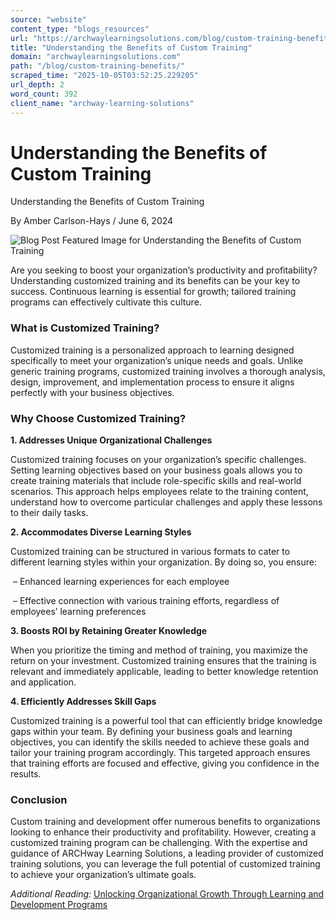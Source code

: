 ```yaml
---
source: "website"
content_type: "blogs_resources"
url: "https://archwaylearningsolutions.com/blog/custom-training-benefits/"
title: "Understanding the Benefits of Custom Training"
domain: "archwaylearningsolutions.com"
path: "/blog/custom-training-benefits/"
scraped_time: "2025-10-05T03:52:25.229205"
url_depth: 2
word_count: 392
client_name: "archway-learning-solutions"
---
```


# Understanding the Benefits of Custom Training

Understanding the Benefits of Custom Training

By Amber Carlson-Hays / June 6, 2024

![Blog Post Featured Image for Understanding the Benefits of Custom Training](https://archwaylearningsolutions.com/bc/wp-content/uploads/Understanding-The-Significance-Of-Custom-Training-And-Development-1.png)

Are you seeking to boost your organization’s productivity and profitability? Understanding customized training and its benefits can be your key to success. Continuous learning is essential for growth; tailored training programs can effectively cultivate this culture.

### What is Customized Training?

Customized training is a personalized approach to learning designed specifically to meet your organization’s unique needs and goals. Unlike generic training programs, customized training involves a thorough analysis, design, improvement, and implementation process to ensure it aligns perfectly with your business objectives.

### Why Choose Customized Training?

**1. Addresses Unique Organizational Challenges**

Customized training focuses on your organization’s specific challenges. Setting learning objectives based on your business goals allows you to create training materials that include role-specific skills and real-world scenarios. This approach helps employees relate to the training content, understand how to overcome particular challenges and apply these lessons to their daily tasks.

**2. Accommodates Diverse Learning Styles**

Customized training can be structured in various formats to cater to different learning styles within your organization. By doing so, you ensure:

 – Enhanced learning experiences for each employee

 – Effective connection with various training efforts, regardless of employees’ learning preferences

**3. Boosts ROI by Retaining Greater Knowledge**

When you prioritize the timing and method of training, you maximize the return on your investment. Customized training ensures that the training is relevant and immediately applicable, leading to better knowledge retention and application.

**4. Efficiently Addresses Skill Gaps**

Customized training is a powerful tool that can efficiently bridge knowledge gaps within your team. By defining your business goals and learning objectives, you can identify the skills needed to achieve these goals and tailor your training program accordingly. This targeted approach ensures that training efforts are focused and effective, giving you confidence in the results.

### Conclusion

Custom training and development offer numerous benefits to organizations looking to enhance their productivity and profitability. However, creating a customized training program can be challenging. With the expertise and guidance of ARCHway Learning Solutions, a leading provider of customized training solutions, you can leverage the full potential of customized training to achieve your organization’s ultimate goals.

_Additional Reading:_ [Unlocking Organizational Growth Through Learning and Development Programs](https://archwaylearningsolutions.com/blog/learning-and-development-programs/)